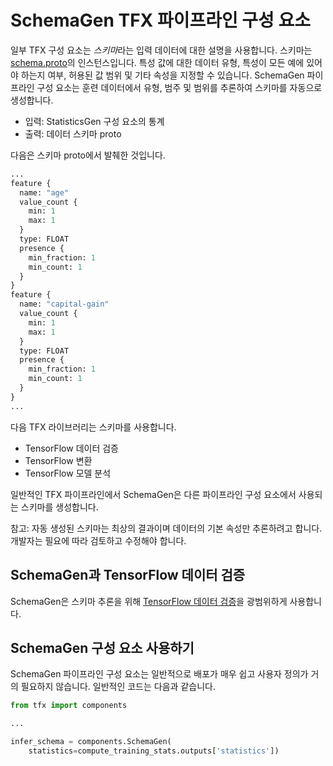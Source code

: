 # SchemaGen TFX 파이프라인 구성 요소

일부 TFX 구성 요소는 *스키마*라는 입력 데이터에 대한 설명을 사용합니다. 스키마는 [schema.proto](https://github.com/tensorflow/metadata/blob/master/tensorflow_metadata/proto/v0/schema.proto)의 인스턴스입니다. 특성 값에 대한 데이터 유형, 특성이 모든 예에 있어야 하는지 여부, 허용된 값 범위 및 기타 속성을 지정할 수 있습니다. SchemaGen 파이프라인 구성 요소는 훈련 데이터에서 유형, 범주 및 범위를 추론하여 스키마를 자동으로 생성합니다.

- 입력: StatisticsGen 구성 요소의 통계
- 출력: 데이터 스키마 proto

다음은 스키마 proto에서 발췌한 것입니다.

```proto
...
feature {
  name: "age"
  value_count {
    min: 1
    max: 1
  }
  type: FLOAT
  presence {
    min_fraction: 1
    min_count: 1
  }
}
feature {
  name: "capital-gain"
  value_count {
    min: 1
    max: 1
  }
  type: FLOAT
  presence {
    min_fraction: 1
    min_count: 1
  }
}
...
```

다음 TFX 라이브러리는 스키마를 사용합니다.

- TensorFlow 데이터 검증
- TensorFlow 변환
- TensorFlow 모델 분석

일반적인 TFX 파이프라인에서 SchemaGen은 다른 파이프라인 구성 요소에서 사용되는 스키마를 생성합니다.

참고: 자동 생성된 스키마는 최상의 결과이며 데이터의 기본 속성만 추론하려고 합니다. 개발자는 필요에 따라 검토하고 수정해야 합니다.

## SchemaGen과 TensorFlow 데이터 검증

SchemaGen은 스키마 추론을 위해 [TensorFlow 데이터 검증](tfdv.md)을 광범위하게 사용합니다.

## SchemaGen 구성 요소 사용하기

SchemaGen 파이프라인 구성 요소는 일반적으로 배포가 매우 쉽고 사용자 정의가 거의 필요하지 않습니다. 일반적인 코드는 다음과 같습니다.

```python
from tfx import components

...

infer_schema = components.SchemaGen(
    statistics=compute_training_stats.outputs['statistics'])
```
